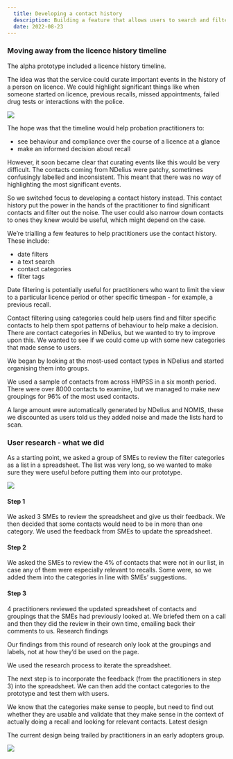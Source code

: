 ```yaml
---
  title: Developing a contact history
  description: Building a feature that allows users to search and filter NDelius contacts to get a picture of a person on probation
  date: 2022-08-23
---
```


### Moving away from the licence history timeline
The alpha prototype included a licence history timeline.

The idea was that the service could curate important events in the history of a person on licence. We could highlight significant things like when someone started on licence, previous recalls, missed appointments, failed drug tests or interactions with the police. 

<img src="/contact-his/licence-history.png"/>

The hope was that the timeline would help probation practitioners to:
* see behaviour and compliance over the course of a licence at a glance
* make an informed decision about recall 

However, it soon became clear that curating events like this would be very difficult. The contacts coming from NDelius were patchy, sometimes confusingly labelled and inconsistent. This meant that there was no way of highlighting the most significant events.

So we switched focus to developing a contact history instead. This contact history put the power in the hands of the practitioner to find significant contacts and filter out the noise. The user could also narrow down contacts to ones they knew would be useful, which might depend on the case.

We’re trialling a few features to help practitioners use the contact history. These include:
* date filters
* a text search 
* contact categories
* filter tags

Date filtering is potentially useful for practitioners who want to limit the view to a particular licence period or other specific timespan - for example, a previous recall. 

Contact filtering using categories could help users find and filter specific contacts to help them spot patterns of behaviour to help make a decision. There are contact categories in NDelius, but we wanted to try to improve upon this. We wanted to see if we could come up with some new categories that made sense to users.

We began by looking at the most-used contact types in NDelius and started organising them into groups. 

We used a sample of contacts from across HMPSS in a six month period. There were over 8000 contacts to examine, but we managed to make new groupings for 96% of the most used contacts.

A large amount were automatically generated by NDelius and NOMIS, these we discounted as users told us they added noise and made the lists hard to scan.

### User research - what we did

As a starting point, we asked a group of SMEs to review the filter categories as a list in a spreadsheet. The list was very long, so we wanted to make sure they were useful before putting them into our prototype.

<img src="/contact-his/contacts-spreadsheet.png"/>

#### Step 1
We asked 3 SMEs to review the spreadsheet and give us their feedback. We then decided that some contacts would need to be in more than one category. We used the feedback from SMEs to update the spreadsheet.

#### Step 2
We asked the SMEs to review the 4% of contacts that were not in our list, in case any of them were especially relevant to recalls. Some were, so we added them into the categories in line with SMEs’ suggestions.

#### Step 3
4 practitioners reviewed the updated spreadsheet of contacts and groupings that the SMEs had previously looked at. We briefed them on a call and then they did the review in their own time, emailing back their comments to us.
Research findings

Our findings from this round of research only look at the groupings and labels, not at how they’d be used on the page.

We used the research process to iterate the spreadsheet.

The next step is to incorporate the feedback (from the practitioners in step 3) into the spreadsheet. We can then add the contact categories to the prototype and test them with users.  

We know that the categories make sense to people, but need to find out whether they are usable and validate that they make sense in the context of actually doing a recall and looking for relevant contacts.
Latest design

The current design being trailed by practitioners in an early adopters group.

<img src="/contact-his/contact-history.png"/>